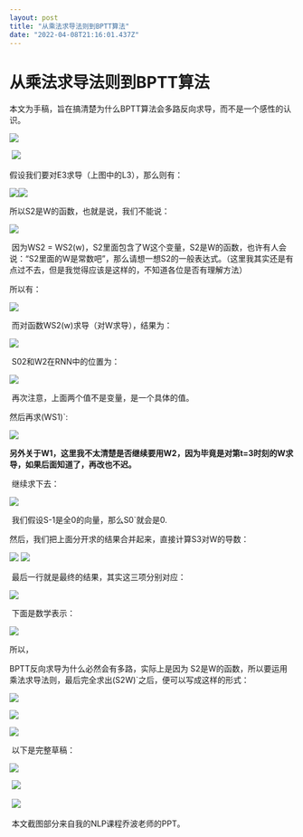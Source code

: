```yaml
---
layout: post
title: "从乘法求导法则到BPTT算法"
date: "2022-04-08T21:16:01.437Z"
---
```

从乘法求导法则到BPTT算法
==============

本文为手稿，旨在搞清楚为什么BPTT算法会多路反向求导，而不是一个感性的认识。

![](https://img2022.cnblogs.com/blog/2724624/202204/2724624-20220408204958303-1309998013.png)

 ![](https://img2022.cnblogs.com/blog/2724624/202204/2724624-20220408205024086-854398301.png)

假设我们要对E3求导（上图中的L3），那么则有：

![](https://img2022.cnblogs.com/blog/2724624/202204/2724624-20220408202412487-315248265.png)![](https://img2022.cnblogs.com/blog/2724624/202204/2724624-20220408202649623-1558592935.png)

所以S2是W的函数，也就是说，我们不能说：

![](https://img2022.cnblogs.com/blog/2724624/202204/2724624-20220408202926413-1881162820.png)

 因为WS2 = WS2(w)，S2里面包含了W这个变量，S2是W的函数，也许有人会说：“S2里面的W是常数吧”，那么请想一想S2的一般表达式。（这里我其实还是有点过不去，但是我觉得应该是这样的，不知道各位是否有理解方法）

所以有：

![](https://img2022.cnblogs.com/blog/2724624/202204/2724624-20220408203304753-897841804.png)

 而对函数WS2(w)求导（对W求导），结果为：

![](https://img2022.cnblogs.com/blog/2724624/202204/2724624-20220408203543070-162381845.png)

 S02和W2在RNN中的位置为：

![](https://img2022.cnblogs.com/blog/2724624/202204/2724624-20220408205146043-1243887026.png)

 再次注意，上面两个值不是变量，是一个具体的值。

然后再求(WS1)\`:

![](https://img2022.cnblogs.com/blog/2724624/202204/2724624-20220408204332439-130392131.png)

**另外关于W1，这里我不太清楚是否继续要用W2，因为毕竟是对第t=3时刻的W求导，如果后面知道了，再改也不迟。**

 继续求下去：

![](https://img2022.cnblogs.com/blog/2724624/202204/2724624-20220408204615075-1202874952.png)

 我们假设S-1是全0的向量，那么S0\`就会是0.

然后，我们把上面分开求的结果合并起来，直接计算S3对W的导数：

![](https://img2022.cnblogs.com/blog/2724624/202204/2724624-20220408210353647-1477181988.png) ![](https://img2022.cnblogs.com/blog/2724624/202204/2724624-20220408210424175-1820926028.png)

 最后一行就是最终的结果，其实这三项分别对应：

![](https://img2022.cnblogs.com/blog/2724624/202204/2724624-20220408210645766-1005364060.png)

 下面是数学表示： 

![](https://img2022.cnblogs.com/blog/2724624/202204/2724624-20220408210533275-2123465815.png)

所以，

BPTT反向求导为什么必然会有多路，实际上是因为 S2是W的函数，所以要运用乘法求导法则，最后完全求出(S2W)\`之后，便可以写成这样的形式：

![](https://img2022.cnblogs.com/blog/2724624/202204/2724624-20220408204958303-1309998013.png)

![](https://img2022.cnblogs.com/blog/2724624/202204/2724624-20220408210056129-1300194391.png)

![](https://img2022.cnblogs.com/blog/2724624/202204/2724624-20220408211026233-41349331.png)

 以下是完整草稿：

![](https://img2022.cnblogs.com/blog/2724624/202204/2724624-20220408211536468-1367518145.jpg)

 ![](https://img2022.cnblogs.com/blog/2724624/202204/2724624-20220408211559807-1048386676.jpg)

 ![](https://img2022.cnblogs.com/blog/2724624/202204/2724624-20220408211612793-1998588066.jpg)

 本文截图部分来自我的NLP课程乔波老师的PPT。